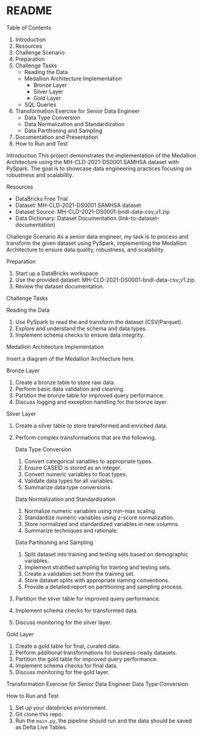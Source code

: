 # README

Table of Contents

1. Introduction
2. Resources
3. Challenge Scenario
4. Preparation
5. Challenge Tasks
    - Reading the Data
    - Medallion Architecture Implementation
        - Bronze Layer
        - Silver Layer
        - Gold Layer
    - SQL Queries
6. Transformation Exercise for Senior Data Engineer
    - Data Type Conversion
    - Data Normalization and Standardization
    - Data Partitioning and Sampling
7. Documentation and Presentation
8. How to Run and Test

Introduction
This project demonstrates the implementation of the Medallion Architecture using the MH-CLD-2021-DS0001 SAMHSA dataset with PySpark. The goal is to showcase data engineering practices focusing on robustness and scalability.

Resources

- DataBricks Free Trial
- Dataset: MH-CLD-2021-DS0001 SAMHSA dataset
- Dataset Source: MH-CLD-2021-DS0001-bndl-data-csv_v1.zip
- Data Dictionary: Dataset Documentation (link-to-dataset-documentation)

Challenge Scenario
As a senior data engineer, my task is to process and transform the given dataset using PySpark, implementing the Medallion Architecture to ensure data quality, robustness, and scalability.

Preparation

1. Start up a DataBricks workspace.
2. Use the provided dataset: MH-CLD-2021-DS0001-bndl-data-csv_v1.zip.
3. Review the dataset documentation.

Challenge Tasks

Reading the Data

1. Use PySpark to read the and transform the dataset (CSV/Parquet).
2. Explore and understand the schema and data types.
3. Implement schema checks to ensure data integrity.

Medallion Architecture Implementation

Insert a diagram of the Medallion Archtecture here.

Bronze Layer

1. Create a bronze table to store raw data.
2. Perform basic data validation and cleaning.
3. Partition the bronze table for improved query performance.
4. Discuss logging and exception handling for the bronze layer.

Silver Layer

1. Create a silver table to store transformed and enriched data.
2. Perform complex transformations that are the following.

    Data Type Conversion

    1. Convert categorical variables to appropriate types.
    2. Ensure CASEID is stored as an integer.
    3. Convert numeric variables to float types.
    4. Validate data types for all variables.
    5. Summarize data type conversions.

    Data Normalization and Standardization
    1. Normalize numeric variables using min-max scaling.
    2. Standardize numeric variables using z-score normalization.
    3. Store normalized and standardized variables in new columns.
    4. Summarize techniques and rationale.

    Data Partitioning and Sampling
    1. Split dataset into training and testing sets based on demographic variables.
    2. Implement stratified sampling for training and testing sets.
    3. Create a validation set from the training set.
    4. Store dataset splits with appropriate naming conventions.
    5. Provide a detailed report on partitioning and sampling process.

3. Partition the silver table for improved query performance.
4. Implement schema checks for transformed data.
5. Discuss monitoring for the silver layer.

Gold Layer

1. Create a gold table for final, curated data.
2. Perform additional transformations for business-ready datasets.
3. Partition the gold table for improved query performance.
4. Implement schema checks for final data.
5. Discuss monitoring for the gold layer.

Transformation Exercise for Senior Data Engineer
Data Type Conversion

How to Run and Test

1. Set up your databricks enviornment.
2. Git clone this repo.
3. Run the `main.py`, the pipeline should run and the data should be saved as Delta Live Tables.
